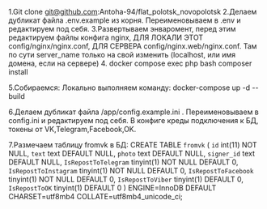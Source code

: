 1.Git clone git@github.com:Antoha-94/flat_polotsk_novopolotsk
2.Делаем дубликат файла .env.example из корня. Переименовываем в .env и редактируем под себя.
3.Развертываем энваромент, перед этим редактируем файлы конфига nginx, ДЛЯ ЛОКАЛИ ЭТОТ config/nginx/nginx.conf, ДЛЯ СЕРВЕРА config/nginx.web/nginx.conf. Там по сути server_name только на свой изменить (localhost, или имя домена, если на сервере)
4. docker compose exec php bash
  composer install 

5.Собираемся: 
Локально выполняем команду: docker-compose up -d --build

6.Делаем дубликат файла /app/config.example.ini . Переименовываем в config.ini и редактируем под себя. В конфиге креды подключения к БД, токены от VK,Telegram,Facebook,OK.

7.Размечаем таблицу fromvk в БД:
CREATE TABLE `fromvk` (
  `id` int(11) NOT NULL,
  `text` text DEFAULT NULL,
  `photo` text DEFAULT NULL,
  `signer_id` text DEFAULT NULL,
  `IsRepostToTelegram` tinyint(1) NOT NULL DEFAULT 0,
  `IsRepostToInstagram` tinyint(1) NOT NULL DEFAULT 0,
  `IsRepostToFacebook` tinyint(1) NOT NULL DEFAULT 0,
  `IsRepostToViber` tinyint(1) DEFAULT 0,
  `IsRepostToOK` tinyint(1) DEFAULT 0
) ENGINE=InnoDB DEFAULT CHARSET=utf8mb4 COLLATE=utf8mb4_unicode_ci;

